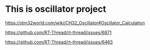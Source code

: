 # This is oscillator project

https://stm32world.com/wiki/CH32_Oscillator#Oscillator_Calculation

https://github.com/RT-Thread/rt-thread/issues/6871

https://github.com/RT-Thread/rt-thread/issues/6463
